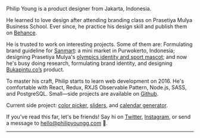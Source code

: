 <span class="main-highlight">Philip Young</span> is a product designer from Jakarta, Indonesia.

He learned to love design after attending branding class on Prasetiya Mulya Business School. Ever since, he practice his design skill and publish them on [Behance](https://www.behance.net/philipyoungg).

He is trusted to work on interesting projects. Some of them are: Formulating brand guideline for [Sanmart](https://www.behance.net/gallery/17555133/Sanmart): a mini market in Purwokerto, Indonesia; designing Prasetiya Mulya's [olympics identity and sport mascot](https://www.behance.net/gallery/17551609/House-of-Prasetiya-Mulya); and now he's busy doing research, formulating brand identity, and designing [Bukapintu.co’s](https://www.bukapintu.co/) product.

To master his craft, Philip starts to learn web development on 2016. He's comfortable with React, Redux, RXJS Observable Pattern, Node.js, SASS, and PostgreSQL. Small—side projects are available on [Github](http://github.com/philipyoungg/).

Current side project: [color picker](http://color.philipyoungg.com), [sliders](https://github.com/philipyoungg/slide-transform), and [calendar generator](https://www.npmjs.com/package/@philipyoungg/calendar).

If you've read this far, let's be friends! Say hi on [Twitter](https://www.twitter.com/philipyoungg’), [Instagram](https://www.instagram.com/philipyoungg), or send a message to [hello@philipyoungg.com](mailto:hello@philipyoungg.com?Subject=Hello!) 🙏. 

***